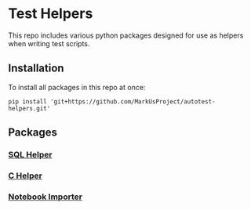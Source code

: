 # Test Helpers

This repo includes various python packages designed for use as helpers when writing test scripts.

## Installation

To install all packages in this repo at once:

```shell
pip install 'git+https://github.com/MarkUsProject/autotest-helpers.git'
```

## Packages

### [SQL Helper](sql_helper/README.md)

### [C Helper](c_helper/README.md)

### [Notebook Importer](notebook_importer/README.md)
